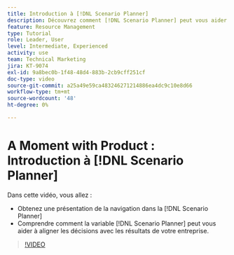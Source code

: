 ```yaml
---
title: Introduction à [!DNL Scenario Planner]
description: Découvrez comment [!DNL Scenario Planner] peut vous aider à aligner les décisions avec les résultats de votre entreprise. Découvrez comment naviguer [!DNL Scenario Planner].
feature: Resource Management
type: Tutorial
role: Leader, User
level: Intermediate, Experienced
activity: use
team: Technical Marketing
jira: KT-9074
exl-id: 9a8bec0b-1f48-48d4-883b-2cb9cff251cf
doc-type: video
source-git-commit: a25a49e59ca483246271214886ea4dc9c10e8d66
workflow-type: tm+mt
source-wordcount: '48'
ht-degree: 0%

---
```


# A Moment with Product : Introduction à [!DNL Scenario Planner]

Dans cette vidéo, vous allez :

* Obtenez une présentation de la navigation dans la [!DNL Scenario Planner]
* Comprendre comment la variable [!DNL Scenario Planner] peut vous aider à aligner les décisions avec les résultats de votre entreprise.

>[!VIDEO](https://video.tv.adobe.com/v/335316/?quality=12&learn=on)
